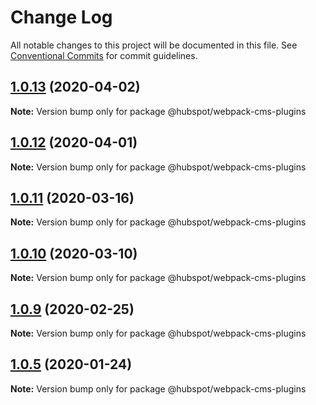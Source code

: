 # Change Log

All notable changes to this project will be documented in this file.
See [Conventional Commits](https://conventionalcommits.org) for commit guidelines.

## [1.0.13](https://github.com/HubSpot/hubspot-cms-tools/compare/v1.0.13-beta.1...v1.0.13) (2020-04-02)

**Note:** Version bump only for package @hubspot/webpack-cms-plugins





## [1.0.12](https://github.com/HubSpot/hubspot-cms-tools/compare/v1.0.12-beta.3...v1.0.12) (2020-04-01)

**Note:** Version bump only for package @hubspot/webpack-cms-plugins





## [1.0.11](https://github.com/HubSpot/hubspot-cms-tools/compare/v1.0.11-beta.0...v1.0.11) (2020-03-16)

**Note:** Version bump only for package @hubspot/webpack-cms-plugins





## [1.0.10](https://github.com/HubSpot/hubspot-cms-tools/compare/v1.0.10-beta.2...v1.0.10) (2020-03-10)

**Note:** Version bump only for package @hubspot/webpack-cms-plugins





## [1.0.9](https://github.com/HubSpot/hubspot-cms-tools/compare/v1.0.9-beta.7...v1.0.9) (2020-02-25)

**Note:** Version bump only for package @hubspot/webpack-cms-plugins





## [1.0.5](https://github.com/HubSpot/hubspot-cms-tools/compare/v1.0.5-beta.4...v1.0.5) (2020-01-24)

**Note:** Version bump only for package @hubspot/webpack-cms-plugins
